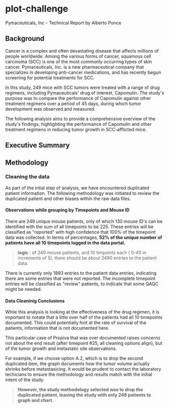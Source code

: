 # plot-challenge
 Pymaceuticals, Inc - Technical Report
by Alberto Ponce

## Background

Cancer is a complex and often devastating disease that affects millions of people worldwide. Among the various forms of cancer, squamous cell carcinoma (SCC) is one of the most commonly occurring types of skin cancer. Pymaceuticals, Inc. is a new pharmaceutical company that specializes in developing anti-cancer medications, and has recently begun screening for potential treatments for SCC.

 In this study, 249 mice with SCC tumors were treated with a range of drug regimens, including Pymaceuticals' drug of interest, Capomulin. The study's purpose was to compare the performance of Capomulin against other treatment regimens over a period of 45 days, during which tumor development was observed and measured.

The following analysis aims to provide a comprehensive overview of the study's findings, highlighting the performance of Capomulin and other treatment regimens in reducing tumor growth in SCC-afflicted mice.

 ## Executive Summary 





## Methodology 

### Cleaning the data

As part of the intial step of analysis, we have encountered duplicated patient information. The following methodology was initiated to review the duplicated patient and other biases within the raw data files. 

#### Observations while grouping by Timepoints and Mouse ID

There are 249 unique mouse patients, only of which 130 mouse ID's can be identified with the sum of all timepoints to be 225. These entries will be classified as "reported" with high confidence that 100% of the timepoint data was collected. In terms of percentages, **52% of the unique number of patients have all 10 timepoints logged in the data portal.**

> **logic** : of 249 mouse patients, and 10 timpoints each ( 0-45 in increments of 5), there should be about 2490 entries to the patient data. 

There is currently only 1893 entries to the patient data entries, indicating there are some entries that were not reported. The incomplete timepoint entries will be classified as "review" patients, to indicate that some QAQC might be needed. 

#### Data Cleaninig Conclusions

While this analysis is looking at the effectiveness of the drug regimen, it is important to notate that a little over half of the patients had all 10 timepoints documented. This could potentially hint at the rate of survival of the patients, information that is not documented here. 

This particular case of Propiva that was over documented raises concerns not about the end result (after timepoint #25, all cleaning options align), but of the tumor growth and metastatic site observations. 

For example, if we choose option A.2, which is to drop the second duplicated item, the graph documents how the tumor volume actually shrinks before metastasicing. It would be prudent to contact the laboratory techicians to ensure the methodology and results match with the initial intent of the study. 

>**However, the study methodology selected was to drop the duplicated patient, leaving the study with only 248 patients to graph and chart.**